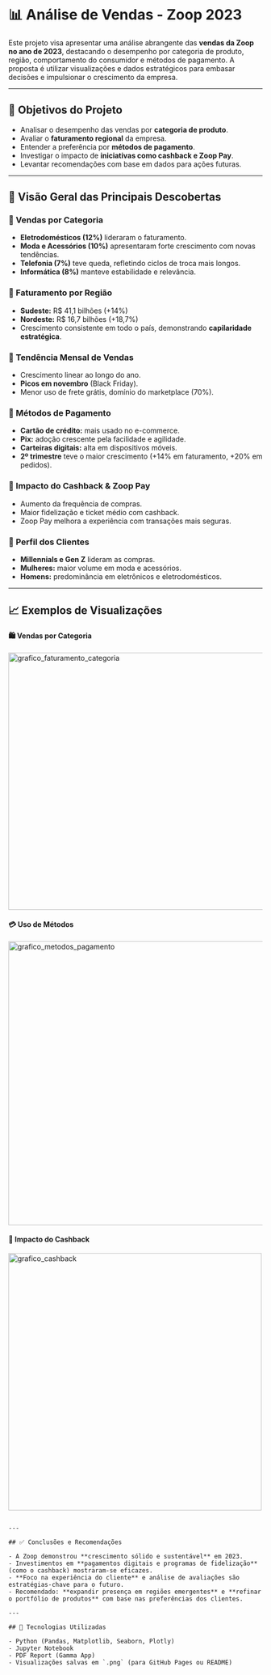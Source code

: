 # 📊 Análise de Vendas - Zoop 2023

Este projeto visa apresentar uma análise abrangente das **vendas da Zoop no ano de 2023**, destacando o desempenho por categoria de produto, região, comportamento do consumidor e métodos de pagamento. A proposta é utilizar visualizações e dados estratégicos para embasar decisões e impulsionar o crescimento da empresa.

---

## 🎯 Objetivos do Projeto

- Analisar o desempenho das vendas por **categoria de produto**.
- Avaliar o **faturamento regional** da empresa.
- Entender a preferência por **métodos de pagamento**.
- Investigar o impacto de **iniciativas como cashback e Zoop Pay**.
- Levantar recomendações com base em dados para ações futuras.

---

## 📌 Visão Geral das Principais Descobertas

### 🔹 Vendas por Categoria

- **Eletrodomésticos (12%)** lideraram o faturamento.
- **Moda e Acessórios (10%)** apresentaram forte crescimento com novas tendências.
- **Telefonia (7%)** teve queda, refletindo ciclos de troca mais longos.
- **Informática (8%)** manteve estabilidade e relevância.

### 🔹 Faturamento por Região

- **Sudeste:** R$ 41,1 bilhões (+14%)
- **Nordeste:** R$ 16,7 bilhões (+18,7%)
- Crescimento consistente em todo o país, demonstrando **capilaridade estratégica**.

### 🔹 Tendência Mensal de Vendas

- Crescimento linear ao longo do ano.
- **Picos em novembro** (Black Friday).
- Menor uso de frete grátis, domínio do marketplace (70%).

### 🔹 Métodos de Pagamento

- **Cartão de crédito:** mais usado no e-commerce.
- **Pix:** adoção crescente pela facilidade e agilidade.
- **Carteiras digitais:** alta em dispositivos móveis.
- **2º trimestre** teve o maior crescimento (+14% em faturamento, +20% em pedidos).

### 🔹 Impacto do Cashback & Zoop Pay

- Aumento da frequência de compras.
- Maior fidelização e ticket médio com cashback.
- Zoop Pay melhora a experiência com transações mais seguras.

### 🔹 Perfil dos Clientes

- **Millennials e Gen Z** lideram as compras.
- **Mulheres:** maior volume em moda e acessórios.
- **Homens:** predominância em eletrônicos e eletrodomésticos.

---

## 📈 Exemplos de Visualizações

#### 🛍️ Vendas por Categoria

<img width="1154" height="509" alt="grafico_faturamento_categoria" src="https://github.com/user-attachments/assets/b066b6d9-92a2-4d74-b9ef-563c1c2de324" />

#### 💳 Uso de Métodos

<img width="892" height="562" alt="grafico_metodos_pagamento" src="https://github.com/user-attachments/assets/448e18ee-9f2f-45c6-b927-8b46f941547c" />

#### 🔁 Impacto do Cashback
<img width="502" height="509" alt="grafico_cashback" src="https://github.com/user-attachments/assets/6c56ac37-2fdf-4d54-801b-a484ab3ea49c" />

```

---

## ✅ Conclusões e Recomendações

- A Zoop demonstrou **crescimento sólido e sustentável** em 2023.
- Investimentos em **pagamentos digitais e programas de fidelização** (como o cashback) mostraram-se eficazes.
- **Foco na experiência do cliente** e análise de avaliações são estratégias-chave para o futuro.
- Recomendado: **expandir presença em regiões emergentes** e **refinar o portfólio de produtos** com base nas preferências dos clientes.

---

## 🧪 Tecnologias Utilizadas

- Python (Pandas, Matplotlib, Seaborn, Plotly)
- Jupyter Notebook
- PDF Report (Gamma App)
- Visualizações salvas em `.png` (para GitHub Pages ou README)
